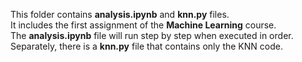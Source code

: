 This folder contains **analysis.ipynb** and **knn.py** files.  
It includes the first assignment of the **Machine Learning** course.  
The **analysis.ipynb** file will run step by step when executed in order.  
Separately, there is a **knn.py** file that contains only the KNN code.
